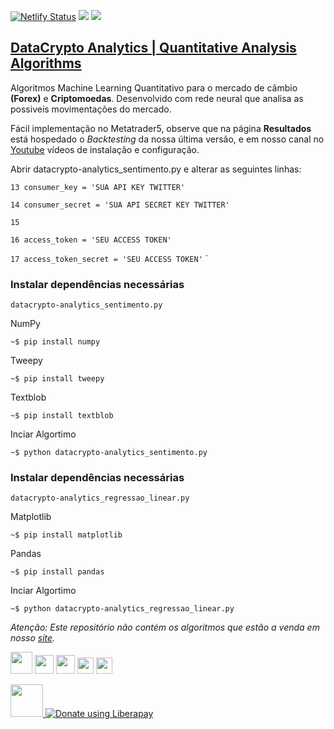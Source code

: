  [![Netlify Status](https://api.netlify.com/api/v1/badges/2a9509e0-384d-4162-9c2d-cfac6770892e/deploy-status)](https://app.netlify.com/sites/datacryptoanalytics/deploys)     <a><img src="https://img.shields.io/badge/python-> 3.2-blue.svg"></a>     <img src="http://img.shields.io/liberapay/receives/datacryptoanalytics.svg?logo=liberapay">
 <h2> <a rel="datacryptoanalytics" href="https://datacryptoanalytics.ml/">DataCrypto Analytics | Quantitative Analysis Algorithms</a></h2>


Algoritmos Machine Learning Quantitativo para o mercado de câmbio <b>(Forex)</b> e <b>Criptomoedas</b>. Desenvolvido com rede neural que analisa as possiveís movimentações do mercado.

Fácil implementação no Metatrader5, observe que na página <b>Resultados</b> está hospedado o <i>Backtesting</i> da nossa última versão, e em nosso canal no  <a rel="Youtube" href="https://www.youtube.com/channel/UCxfGBCV9E04Uw4flJLjBCqg?view_as=subscriberl">Youtube</a> vídeos de instalação e configuração.

Abrir datacrypto-analytics_sentimento.py e alterar as seguintes linhas:

`13 consumer_key = 'SUA API KEY TWITTER'`

`14 consumer_secret = 'SUA API SECRET KEY TWITTER'`

`15`
 
`16 access_token = 'SEU ACCESS TOKEN'`
 
`17 access_token_secret = 'SEU ACCESS TOKEN'`
`


<h3>Instalar dependências necessárias </h3>

`datacrypto-analytics_sentimento.py `



NumPy

`~$ pip install numpy`

Tweepy

`~$ pip install tweepy`

Textblob

`~$ pip install textblob`

Inciar Algortimo 

`~$ python datacrypto-analytics_sentimento.py`



<h3>Instalar dependências necessárias </h3>

`datacrypto-analytics_regressao_linear.py`


Matplotlib

`~$ pip install matplotlib`

Pandas

`~$ pip install pandas`


Inciar Algortimo 


`~$ python datacrypto-analytics_regressao_linear.py`






<i>Atenção: Este repositório não contém os algoritmos que estão a venda em nosso <a rel="datacryptoanalytics" href="https://datacryptoanalytics.github.io/">site</a>. </i>



<a href="https://www.facebook.com/datacryptopy"><img src="https://cdn0.iconfinder.com/data/icons/typicons-2/24/social-facebook-128.png" width="35" /></a> <a href="https://twitter.com/DataCryptoML"><img src="https://cdn4.iconfinder.com/data/icons/ionicons/512/icon-social-twitter-outline-128.png" width="30" /></a> <a href="https://t.me/dacryptoanalytics"><img src="https://img2.freepng.es/20180715/afz/kisspng-computer-icons-telegram-logo-5b4bb35b8b3a97.7981817315316877715703.jpg" width="30" /></a> <a href="https://www.linkedin.com/company/datacrypto-analytics/"><img src="https://cdn.icon-icons.com/icons2/936/PNG/512/linkedin-sign_icon-icons.com_73508.png" width="26" /></a>      <a href="https://www.instagram.com/analyticsdatacrypto/"><img src="https://image.flaticon.com/icons/png/128/87/87390.png" width="26" /></a> 



<img src="https://blogs.apache.org/foundation/mediaresource/d67ca611-a57c-462d-ac23-95063f81d175" width="52" ><noscript><a href="https://liberapay.com/datacryptoanalytics/donate">  <img alt="Donate using Liberapay" src="https://liberapay.com/assets/widgets/donate.svg"></a></noscript>
 

 
